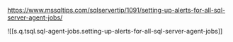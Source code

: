 
<https://www.mssqltips.com/sqlservertip/1091/setting-up-alerts-for-all-sql-server-agent-jobs/>

![[s.q.tsql.sql-agent-jobs.setting-up-alerts-for-all-sql-server-agent-jobs]]
